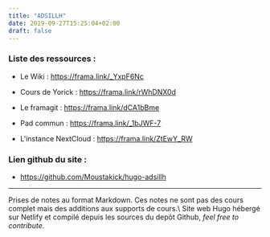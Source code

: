 ```yaml
---
title: "ADSILLH"
date: 2019-09-27T15:25:04+02:00
draft: false
---
```

### Liste des ressources :

<!-- - Le Wiki : http://pidie.pizzacoca.fr/redmine/projects/licence-adsillh/wiki

- Les prises de cous de Yorick de l'an dernier : https://git.epha.se/ephase/cours_lpro-ADSILLH

- Le framagit : https://framagit.org/Ximun/adsillh2019

- Le pad mis en place par Florian : https://pad.aquilenet.fr/p/adsillh2019

- L'instance NextCloud : https://cloud.cestlebouquet.fr/index.php/s/PGY6yizpD69Nnqy -->
- Le Wiki : https://frama.link/_YxpF6Nc

- Cours de Yorick : https://frama.link/rWhDNX0d

- Le framagit : https://frama.link/dCA1bBme

- Pad commun : https://frama.link/_1bJWF-7

- L'instance NextCloud : https://frama.link/ZtEwY_RW

### Lien github du site :

- https://github.com/Moustakick/hugo-adsillh

___

Prises de notes au format Markdown. Ces notes ne sont pas des cours complet mais des additions aux supports de cours.\ Site web Hugo hébergé sur Netlify et compilé depuis les sources du depôt Github, *feel free to contribute*.
